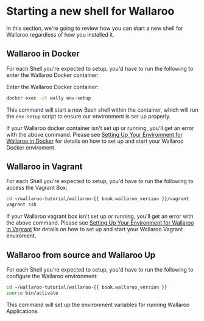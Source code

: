 # Starting a new shell for Wallaroo

In this section, we're going to review how you can start a new shell for Wallaroo regardless of how you installed it.

## Wallaroo in Docker

For each Shell you're expected to setup, you'd have to run the following to enter the Wallaroo Docker container:

Enter the Wallaroo Docker container:

```bash
docker exec -it wally env-setup
```

This command will start a new Bash shell within the container, which will run the `env-setup` script to ensure our environment is set up properly.

If your Wallaroo docker container isn't set up or running, you'll get an error with the above command. Please see [Setting Up Your Environment for Wallaroo in Docker](book/go/getting-started/docker-setup.md) for details on how to set up and start your Wallaroo Docker enviroment.

## Wallaroo in Vagrant

For each Shell you're expected to setup, you'd have to run the following to access the Vagrant Box:

```bash
cd ~/wallaroo-tutorial/wallaroo-{{ book.wallaroo_version }}/vagrant
vagrant ssh
```

If your Wallaroo vagrant box isn't set up or running, you'll get an error with the above command. Please see [Setting Up Your Environment for Wallaroo in Vagrant](book/go/getting-started/vagrant-setup.md) for details on how to set up and start your Wallaroo Vagrant enviroment.

## Wallaroo from source and Wallaroo Up

For each Shell you're expected to setup, you'd have to run the following to configure the Wallaroo environment:

```bash
cd ~/wallaroo-tutorial/wallaroo-{{ book.wallaroo_version }}
source bin/activate
```

This command will set up the environment variables for running Wallaroo Applications.
